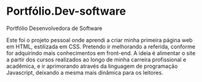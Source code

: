 # Portfólio.Dev-software
Portfólio Desenvolvedora de Software

Este foi o projeto pessoal onde aprendi a criar minha primeira página web em HTML, estilizada em CSS. Pretendo ir melhorando a referida, conforme for adquirindo mais conhecimentos em front-end. A ideia é alimentar o site a partir dos cursos realizados ao longo de minha carreira profissional e acadêmica, e ir aprimorando através da linguagem de programação Javascript, deixando a mesma mais dinâmica para os leitores.
